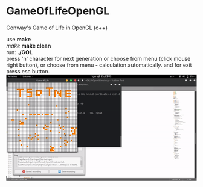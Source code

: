 # GameOfLifeOpenGL
Conway's Game of Life in OpenGL (c++)

use **make**  
*make*
**make clean**  
run: **./GOL**  
press 'n' character for next generation or choose from menu (click mouse right button),  or choose from menu - calculation automatically. and for exit press esc button.
![demo](https://github.com/tsotne95/GameOfLifeOpenGL/blob/master/gol.gif)
